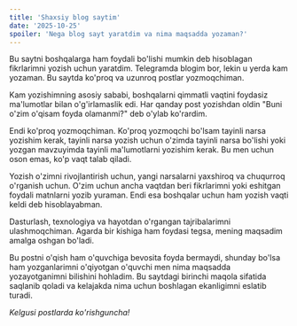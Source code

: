 ```yaml
---
title: 'Shaxsiy blog saytim'
date: '2025-10-25'
spoiler: 'Nega blog sayt yaratdim va nima maqsadda yozaman?'
---
```


Bu saytni boshqalarga ham foydali bo'lishi mumkin deb hisoblagan fikrlarimni yozish uchun yaratdim. Telegramda blogim bor, lekin u yerda kam yozaman. Bu saytda ko'proq va uzunroq postlar yozmoqchiman.

Kam yozishimning asosiy sababi, boshqalarni qimmatli vaqtini foydasiz ma'lumotlar bilan o'g'irlamaslik edi. Har qanday post yozishdan oldin "Buni o'zim o'qisam foyda olamanmi?" deb o'ylab ko'rardim.

Endi ko'proq yozmoqchiman. Ko'proq yozmoqchi bo'lsam tayinli narsa yozishim kerak, tayinli narsa yozish uchun o'zimda tayinli narsa bo'lishi yoki yozgan mavzuyimda tayinli ma'lumotlarni yozishim kerak. Bu men uchun oson emas, ko'p vaqt talab qiladi.

Yozish o'zimni rivojlantirish uchun, yangi narsalarni yaxshiroq va chuqurroq o'rganish uchun. O'zim uchun ancha vaqtdan beri fikrlarimni yoki eshitgan foydali matnlarni yozib yuraman. Endi esa boshqalar uchun ham yozish vaqti keldi deb hisoblayabman.

Dasturlash, texnologiya va hayotdan o'rgangan tajribalarimni ulashmoqchiman. Agarda bir kishiga ham foydasi tegsa, mening maqsadim amalga oshgan bo'ladi.

Bu postni o'qish ham o'quvchiga bevosita foyda bermaydi, shunday bo'lsa ham yozganlarimni o'qiyotgan o'quvchi men nima maqsadda yozayotganimni bilishini hohladim. Bu saytdagi birinchi maqola sifatida saqlanib qoladi va kelajakda nima uchun boshlagan ekanligimni eslatib turadi.

_Kelgusi postlarda ko'rishguncha!_
